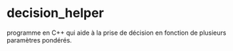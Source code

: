 # decision_helper
programme en C++ qui aide à la prise de décision en fonction de plusieurs paramètres pondérés.
